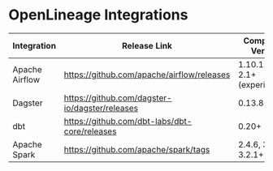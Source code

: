 # OpenLineage Integrations
|Integration|Release Link|Compatible Version|Latest Release|
|-|-|-|-|
|Apache Airflow|https://github.com/apache/airflow/releases|1.10.12+, 2.1+ (experimental)|2.2.5|
|Dagster|https://github.com/dagster-io/dagster/releases|0.13.8+|0.14.8|
|dbt|https://github.com/dbt-labs/dbt-core/releases|0.20+|1.0.4|
|Apache Spark|https://github.com/apache/spark/tags|2.4.6, 3.1.2, 3.2.1+|3.2.1|
